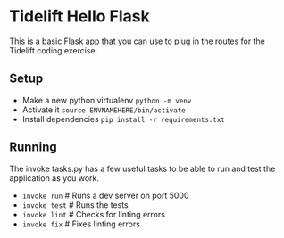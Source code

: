 # Tidelift Hello Flask

This is a basic Flask app that you can use to plug in the routes
for the Tidelift coding exercise.

## Setup 
- Make a new python virtualenv `python -m venv`
- Activate it `source ENVNAMEHERE/bin/activate`
- Install dependencies `pip install -r requirements.txt`

## Running

The invoke tasks.py has a few useful tasks to be able to run and test
the application as you work.

- `invoke run` # Runs a dev server on port 5000
- `invoke test`  # Runs the tests
- `invoke lint` # Checks for linting errors
- `invoke fix` # Fixes linting errors

